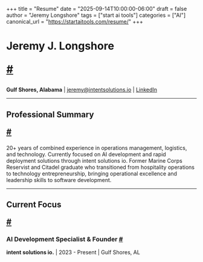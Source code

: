 +++
title = "Resume"
date = "2025-09-14T10:00:00-06:00"
draft = false
author = "Jeremy Longshore"
tags = ["start ai tools"]
categories = ["AI"]
canonical_url = "https://startaitools.com/resume/"
+++

<h1 id="jeremy-j-longshore">
 Jeremy J. Longshore
 
 <a class="anchor" href="#jeremy-j-longshore">#</a>
</h1>
<p><strong>Gulf Shores, Alabama</strong> | <a href="https://startaitools.com/">jeremy@intentsolutions.io</a> | <a href="https://linkedin.com/in/jeremylongshore">LinkedIn</a></p>
<hr/>
<h2 id="professional-summary">
 Professional Summary
 
 <a class="anchor" href="#professional-summary">#</a>
</h2>
<p>20+ years of combined experience in operations management, logistics, and technology. Currently focused on AI development and rapid deployment solutions through intent solutions io. Former Marine Corps Reservist and Citadel graduate who transitioned from hospitality operations to technology entrepreneurship, bringing operational excellence and leadership skills to software development.</p>
<hr/>
<h2 id="current-focus">
 Current Focus
 
 <a class="anchor" href="#current-focus">#</a>
</h2>
<h3 id="ai-development-specialist--founder">
<strong>AI Development Specialist &amp; Founder</strong>
<a class="anchor" href="#ai-development-specialist--founder">#</a>
</h3>
<p><strong>intent solutions io.</strong> | 2023 - Present | Gulf Shores, AL</p>
